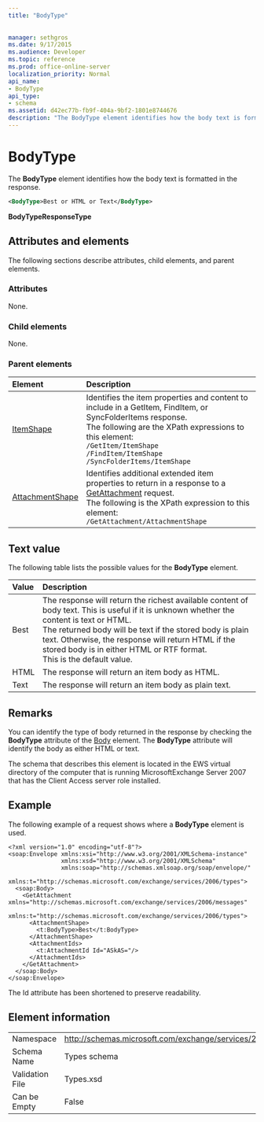 ```yaml
---
title: "BodyType"
 
 
manager: sethgros
ms.date: 9/17/2015
ms.audience: Developer
ms.topic: reference
ms.prod: office-online-server
localization_priority: Normal
api_name:
- BodyType
api_type:
- schema
ms.assetid: d42ec77b-fb9f-404a-9bf2-1801e8744676
description: "The BodyType element identifies how the body text is formatted in the response."
---
```


# BodyType

The **BodyType** element identifies how the body text is formatted in the response. 
  
```xml
<BodyType>Best or HTML or Text</BodyType>
```

 **BodyTypeResponseType**
## Attributes and elements

The following sections describe attributes, child elements, and parent elements.
  
### Attributes

None.
  
### Child elements

None.
  
### Parent elements

|**Element**|**Description**|
|:-----|:-----|
|[ItemShape](itemshape.md) <br/> | Identifies the item properties and content to include in a GetItem, FindItem, or SyncFolderItems response.  <br/>  The following are the XPath expressions to this element:  <br/>  `/GetItem/ItemShape` <br/>  `/FindItem/ItemShape` <br/>  `/SyncFolderItems/ItemShape` <br/> |
|[AttachmentShape](attachmentshape.md) <br/> |Identifies additional extended item properties to return in a response to a [GetAttachment](getattachment.md) request.  <br/> The following is the XPath expression to this element:  <br/>  `/GetAttachment/AttachmentShape` <br/> |
   
## Text value

The following table lists the possible values for the **BodyType** element. 
  
|**Value**|**Description**|
|:-----|:-----|
|Best  <br/> |The response will return the richest available content of body text. This is useful if it is unknown whether the content is text or HTML.  <br/> The returned body will be text if the stored body is plain text. Otherwise, the response will return HTML if the stored body is in either HTML or RTF format.  <br/> This is the default value.  <br/> |
|HTML  <br/> |The response will return an item body as HTML.  <br/> |
|Text  <br/> |The response will return an item body as plain text.  <br/> |
   
## Remarks

You can identify the type of body returned in the response by checking the **BodyType** attribute of the [Body](body.md) element. The **BodyType** attribute will identify the body as either HTML or text. 
  
The schema that describes this element is located in the EWS virtual directory of the computer that is running MicrosoftExchange Server 2007 that has the Client Access server role installed.
  
## Example

The following example of a request shows where a **BodyType** element is used. 
  
```
<?xml version="1.0" encoding="utf-8"?>
<soap:Envelope xmlns:xsi="http://www.w3.org/2001/XMLSchema-instance"
               xmlns:xsd="http://www.w3.org/2001/XMLSchema"
               xmlns:soap="http://schemas.xmlsoap.org/soap/envelope/"
               xmlns:t="http://schemas.microsoft.com/exchange/services/2006/types">
  <soap:Body>
    <GetAttachment xmlns="http://schemas.microsoft.com/exchange/services/2006/messages" 
                      xmlns:t="http://schemas.microsoft.com/exchange/services/2006/types">
      <AttachmentShape>
        <t:BodyType>Best</t:BodyType>
      </AttachmentShape>
      <AttachmentIds>
        <t:AttachmentId Id="ASkAS="/>
      </AttachmentIds>
    </GetAttachment>
  </soap:Body>
</soap:Envelope>
```

The Id attribute has been shortened to preserve readability.
  
## Element information

|||
|:-----|:-----|
|Namespace  <br/> |http://schemas.microsoft.com/exchange/services/2006/types  <br/> |
|Schema Name  <br/> |Types schema  <br/> |
|Validation File  <br/> |Types.xsd  <br/> |
|Can be Empty  <br/> |False  <br/> |
   

